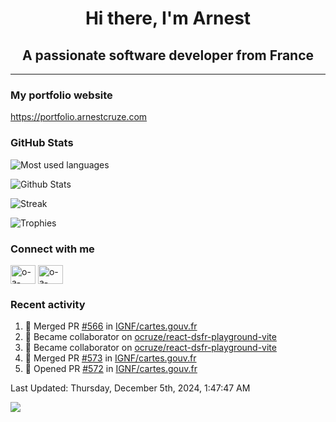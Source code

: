 <h1 align="center">Hi there, I'm Arnest</h1>
<h2 align="center">A passionate software developer from France</h2>

---

### My portfolio website

https://portfolio.arnestcruze.com

### GitHub Stats

![Most used languages](https://github-readme-stats.vercel.app/api/top-langs/?username=ocruze&langs_count=10&layout=compact&hide=tsql)

![Github Stats](https://github-readme-stats.vercel.app/api?username=ocruze&count_private=true&show_icons=true&title_color=fff&text_color=fff&bg_color=30,36d1dc,904e95)

![Streak](https://github-readme-streak-stats.herokuapp.com/?user=ocruze&)

![Trophies](https://github-profile-trophy.vercel.app/?username=ocruze)

### Connect with me

<p align="left">
  <a href="mailto:o.cruze@live.com" target="blank"><img align="center" src="https://upload.wikimedia.org/wikipedia/commons/d/df/Microsoft_Office_Outlook_%282018%E2%80%93present%29.svg" alt="o-a-cruze" height="30" width="40" /></a>
  <a href="https://linkedin.com/in/o-a-cruze" target="blank"><img align="center" src="https://raw.githubusercontent.com/rahuldkjain/github-profile-readme-generator/master/src/images/icons/Social/linked-in-alt.svg" alt="o-a-cruze" height="30" width="40" /></a>
</p>

### Recent activity

<!--RECENT_ACTIVITY:start-->
1. 🎉 Merged PR [#566](https://github.com/IGNF/cartes.gouv.fr/pull/566) in [IGNF/cartes.gouv.fr](https://github.com/IGNF/cartes.gouv.fr)
2. 🤝 Became collaborator on [ocruze/react-dsfr-playground-vite](https://github.com/ocruze/react-dsfr-playground-vite)
3. 🤝 Became collaborator on [ocruze/react-dsfr-playground-vite](https://github.com/ocruze/react-dsfr-playground-vite)
4. 🎉 Merged PR [#573](https://github.com/IGNF/cartes.gouv.fr/pull/573) in [IGNF/cartes.gouv.fr](https://github.com/IGNF/cartes.gouv.fr)
5. 💪 Opened PR [#572](https://github.com/IGNF/cartes.gouv.fr/pull/572) in [IGNF/cartes.gouv.fr](https://github.com/IGNF/cartes.gouv.fr)
<!--RECENT_ACTIVITY:end-->

<!--RECENT_ACTIVITY:last_update-->
Last Updated: Thursday, December 5th, 2024, 1:47:47 AM
<!--RECENT_ACTIVITY:last_update_end-->

[![](https://visitcount.itsvg.in/api?id=ocruze&label=Profile%20Views&pretty=false)](https://visitcount.itsvg.in)

